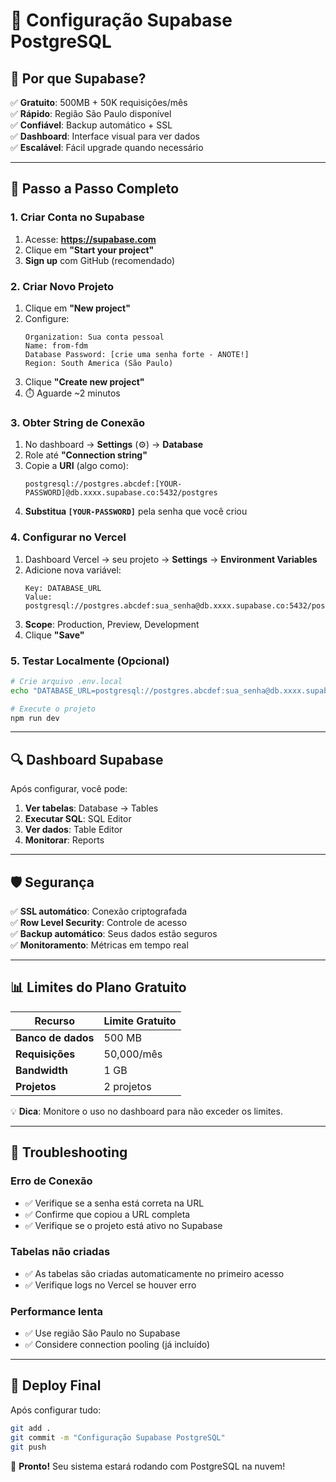 # 🐘 Configuração Supabase PostgreSQL

## 🎯 Por que Supabase?

✅ **Gratuito**: 500MB + 50K requisições/mês  
✅ **Rápido**: Região São Paulo disponível  
✅ **Confiável**: Backup automático + SSL  
✅ **Dashboard**: Interface visual para ver dados  
✅ **Escalável**: Fácil upgrade quando necessário  

---

## 🚀 Passo a Passo Completo

### 1. Criar Conta no Supabase

1. Acesse: **https://supabase.com**
2. Clique em **"Start your project"**
3. **Sign up** com GitHub (recomendado)

### 2. Criar Novo Projeto

1. Clique em **"New project"**
2. Configure:
   ```
   Organization: Sua conta pessoal
   Name: from-fdm
   Database Password: [crie uma senha forte - ANOTE!]
   Region: South America (São Paulo)
   ```
3. Clique **"Create new project"**
4. ⏱️ Aguarde ~2 minutos

### 3. Obter String de Conexão

1. No dashboard → **Settings** (⚙️) → **Database**
2. Role até **"Connection string"**
3. Copie a **URI** (algo como):
   ```
   postgresql://postgres.abcdef:[YOUR-PASSWORD]@db.xxxx.supabase.co:5432/postgres
   ```
4. **Substitua `[YOUR-PASSWORD]`** pela senha que você criou

### 4. Configurar no Vercel

1. Dashboard Vercel → seu projeto → **Settings** → **Environment Variables**
2. Adicione nova variável:
   ```
   Key: DATABASE_URL
   Value: postgresql://postgres.abcdef:sua_senha@db.xxxx.supabase.co:5432/postgres
   ```
3. **Scope**: Production, Preview, Development
4. Clique **"Save"**

### 5. Testar Localmente (Opcional)

```bash
# Crie arquivo .env.local
echo "DATABASE_URL=postgresql://postgres.abcdef:sua_senha@db.xxxx.supabase.co:5432/postgres" > .env.local

# Execute o projeto
npm run dev
```

---

## 🔍 Dashboard Supabase

Após configurar, você pode:

1. **Ver tabelas**: Database → Tables
2. **Executar SQL**: SQL Editor
3. **Ver dados**: Table Editor
4. **Monitorar**: Reports

---

## 🛡️ Segurança

✅ **SSL automático**: Conexão criptografada  
✅ **Row Level Security**: Controle de acesso  
✅ **Backup automático**: Seus dados estão seguros  
✅ **Monitoramento**: Métricas em tempo real  

---

## 📊 Limites do Plano Gratuito

| Recurso | Limite Gratuito |
|---------|----------------|
| **Banco de dados** | 500 MB |
| **Requisições** | 50,000/mês |
| **Bandwidth** | 1 GB |
| **Projetos** | 2 projetos |

💡 **Dica**: Monitore o uso no dashboard para não exceder os limites.

---

## 🚨 Troubleshooting

### Erro de Conexão
- ✅ Verifique se a senha está correta na URL
- ✅ Confirme que copiou a URL completa
- ✅ Verifique se o projeto está ativo no Supabase

### Tabelas não criadas
- ✅ As tabelas são criadas automaticamente no primeiro acesso
- ✅ Verifique logs no Vercel se houver erro

### Performance lenta
- ✅ Use região São Paulo no Supabase
- ✅ Considere connection pooling (já incluído)

---

## 🎉 Deploy Final

Após configurar tudo:

```bash
git add .
git commit -m "Configuração Supabase PostgreSQL"
git push
```

🚀 **Pronto!** Seu sistema estará rodando com PostgreSQL na nuvem!